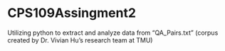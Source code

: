 # CPS109Assingment2
Utilizing python to extract and analyze data from “QA_Pairs.txt” (corpus created by Dr. Vivian Hu’s research team at TMU) 
